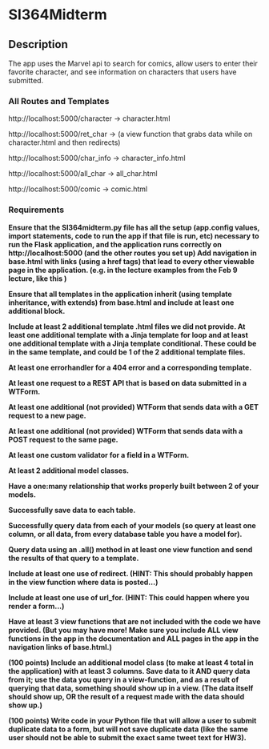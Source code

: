 # SI364Midterm

## Description
The app uses the Marvel api to search for comics, allow users to enter their favorite character, and 
see information on characters that users have submitted.
### All Routes and Templates
http://localhost:5000/character -> character.html

http://localhost:5000/ret_char -> (a view function that grabs data while on character.html and then redirects)

http://localhost:5000/char_info -> character_info.html

http://localhost:5000/all_char -> all_char.html

http://localhost:5000/comic -> comic.html

### Requirements

 **Ensure that the SI364midterm.py file has all the setup (app.config values, import statements, code to run the app if that file is run, etc) necessary to run the Flask application, and the application runs correctly on http://localhost:5000 (and the other routes you set up)
 Add navigation in base.html with links (using a href tags) that lead to every other viewable page in the application. (e.g. in the lecture examples from the Feb 9 lecture, like this )**
 
 **Ensure that all templates in the application inherit (using template inheritance, with extends) from base.html and include at least one additional block.**
 
 **Include at least 2 additional template .html files we did not provide.
 At least one additional template with a Jinja template for loop and at least one additional template with a Jinja template conditional.
These could be in the same template, and could be 1 of the 2 additional template files.**

 **At least one errorhandler for a 404 error and a corresponding template.**
 
 **At least one request to a REST API that is based on data submitted in a WTForm.**
 
 **At least one additional (not provided) WTForm that sends data with a GET request to a new page.**
 
 **At least one additional (not provided) WTForm that sends data with a POST request to the same page.**
 
 **At least one custom validator for a field in a WTForm.**
 
 **At least 2 additional model classes.**
 
 **Have a one:many relationship that works properly built between 2 of your models.**
 
 **Successfully save data to each table.**
 
 **Successfully query data from each of your models (so query at least one column, or all data, from every database table you have a model for).**

 **Query data using an .all() method in at least one view function and send the results of that query to a template.**
 
 **Include at least one use of redirect. (HINT: This should probably happen in the view function where data is posted...)**
 
 **Include at least one use of url_for. (HINT: This could happen where you render a form...)**
 
 **Have at least 3 view functions that are not included with the code we have provided. (But you may have more! Make sure you include ALL view functions in the app in the documentation and ALL pages in the app in the navigation links of base.html.)**

 **(100 points) Include an additional model class (to make at least 4 total in the application) with at least 3 columns. Save data to it AND query data from it; use the data you query in a view-function, and as a result of querying that data, something should show up in a view. (The data itself should show up, OR the result of a request made with the data should show up.)**

 **(100 points) Write code in your Python file that will allow a user to submit duplicate data to a form, but will not save duplicate data (like the same user should not be able to submit the exact same tweet text for HW3).**
